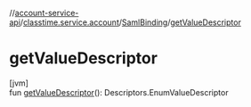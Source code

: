 //[account-service-api](../../../index.md)/[classtime.service.account](../index.md)/[SamlBinding](index.md)/[getValueDescriptor](get-value-descriptor.md)

# getValueDescriptor

[jvm]\
fun [getValueDescriptor](get-value-descriptor.md)(): Descriptors.EnumValueDescriptor
